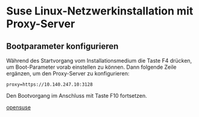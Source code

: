 # Suse Linux-Netzwerkinstallation mit Proxy-Server

## Bootparameter konfigurieren

Während des Startvorgang vom Installationsmedium die Taste F4 drücken, um Boot-Parameter vorab einstellen zu können. Dann folgende Zeile ergänzen,
um den Proxy-Server zu konfigurieren:
```
proxy=https://10.140.247.10:3128
```
Den Bootvorgang im Anschluss mit Taste F10 fortsetzen.

[opensuse](https://doc.opensuse.org/documentation/leap/startup/html/book-startup/cha-boot-parameters.html#sec-boot-parameters-advanced-proxy)
